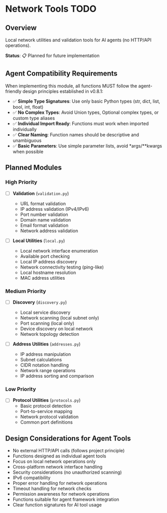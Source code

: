 # Network Tools TODO

## Overview
Local network utilities and validation tools for AI agents (no HTTP/API operations).

**Status**: 📋 Planned for future implementation

## Agent Compatibility Requirements

When implementing this module, all functions MUST follow the agent-friendly design principles established in v0.8.1:
- ✅ **Simple Type Signatures**: Use only basic Python types (str, dict, list, bool, int, float)
- ✅ **No Complex Types**: Avoid Union types, Optional complex types, or custom type aliases
- ✅ **Individual Import Ready**: Functions must work when imported individually
- ✅ **Clear Naming**: Function names should be descriptive and unambiguous
- ✅ **Basic Parameters**: Use simple parameter lists, avoid *args/**kwargs when possible

## Planned Modules

### High Priority
- [ ] **Validation** (`validation.py`)
  - URL format validation
  - IP address validation (IPv4/IPv6)
  - Port number validation
  - Domain name validation
  - Email format validation
  - Network address validation

- [ ] **Local Utilities** (`local.py`)
  - Local network interface enumeration
  - Available port checking
  - Local IP address discovery
  - Network connectivity testing (ping-like)
  - Local hostname resolution
  - MAC address utilities

### Medium Priority
- [ ] **Discovery** (`discovery.py`)
  - Local service discovery
  - Network scanning (local subnet only)
  - Port scanning (local only)
  - Device discovery on local network
  - Network topology detection

- [ ] **Address Utilities** (`addresses.py`)
  - IP address manipulation
  - Subnet calculations
  - CIDR notation handling
  - Network range operations
  - IP address sorting and comparison

### Low Priority
- [ ] **Protocol Utilities** (`protocols.py`)
  - Basic protocol detection
  - Port-to-service mapping
  - Network protocol validation
  - Common port definitions

## Design Considerations for Agent Tools
- No external HTTP/API calls (follows project principle)
- Functions designed as individual agent tools
- Focus on local network operations only
- Cross-platform network interface handling
- Security considerations (no unauthorized scanning)
- IPv6 compatibility
- Proper error handling for network operations
- Timeout handling for network checks
- Permission awareness for network operations
- Functions suitable for agent framework integration
- Clear function signatures for AI tool usage
